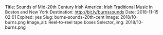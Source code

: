 Title: Sounds of Mid-20th Century Irish America: Irish Traditional Music in Boston and New York
Destination: http://bit.ly/burnssounds
Date: 2018-11-15 02:01
Expired: yes
Slug: burns-sounds-20th-cent
Image: 2018/10-burns.png
Image_alt: Reel-to-reel tape boxes
Selector_img: 2018/10-burns.png